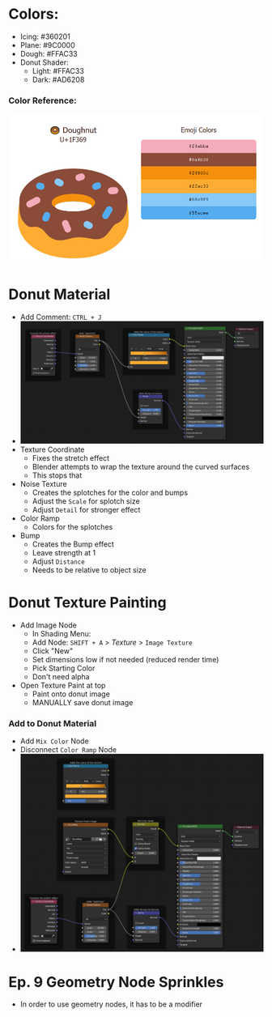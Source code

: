 # Colors:

- Icing: #360201
- Plane: #9C0000
- Dough: #FFAC33
- Donut Shader:
  - Light: #FFAC33
  - Dark: #AD6208

### Color Reference:

![Reference](ColorReference.PNG)

# Donut Material

- Add Comment: `CTRL + J`
- ![Image](Donut-Texture-Before-Painting.PNG)
- Texture Coordinate
  - Fixes the stretch effect
  - Blender attempts to wrap the texture around the curved surfaces
  - This stops that
- Noise Texture
  - Creates the splotches for the color and bumps
  - Adjust the `Scale` for splotch size
  - Adjust `Detail` for stronger effect
- Color Ramp
  - Colors for the splotches
- Bump
  - Creates the Bump effect
  - Leave strength at 1
  - Adjust `Distance`
  - Needs to be relative to object size

# Donut Texture Painting

- Add Image Node
  - In Shading Menu:
  - Add Node: `SHIFT + A` > *Texture* > `Image Texture`
  - Click "New"
  - Set dimensions low if not needed (reduced render time)
  - Pick Starting Color
  - Don't need alpha
- Open Texture Paint at top
  - Paint onto donut image
  - MANUALLY save donut image

### Add to Donut Material

- Add `Mix Color` Node
- Disconnect `Color Ramp` Node
- ![NodeImage](Donut-Texture-With-Painting.PNG)

# Ep. 9 Geometry Node Sprinkles

- In order to use geometry nodes, it has to be a modifier

